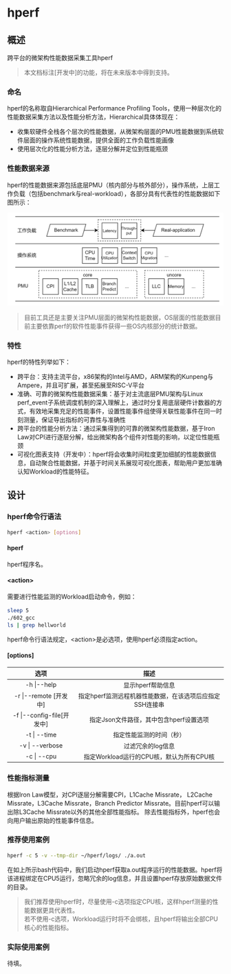 # hperf

## 概述

跨平台的微架构性能数据采集工具hperf

> 本文档标注\[开发中]的功能，将在未来版本中得到支持。

### 命名

hperf的名称取自Hierarchical Performance Profiling Tools，使用一种层次化的性能数据采集方法以及性能分析方法，Hierarchical具体体现在：

- 收集软硬件全栈各个层次的性能数据，从微架构层面的PMU性能数据到系统软件层面的操作系统性能数据，提供全面的工作负载性能画像
- 使用层次化的性能分析方法，逐层分解并定位到性能瓶颈

### 性能数据来源

hperf的性能数据来源包括底层PMU（核内部分与核外部分），操作系统，上层工作负载（包括benchmark与real-workload），各部分具有代表性的性能数据如下图所示：

![性能数据来源](docs/img/perf_data_source.png "性能数据来源")

> 目前工具还是主要关注PMU层面的微架构性能数据，OS层面的性能数据目前主要依靠perf的软件性能事件获得一些OS内核部分的统计数据。

### 特性

hperf的特性列举如下：

- 跨平台：支持主流平台，x86架构的Intel与AMD，ARM架构的Kunpeng与Ampere，并且可扩展，甚至拓展至RISC-V平台
- 准确、可靠的微架构性能数据采集：基于对主流底层PMU架构与Linux perf_event子系统调度机制的深入理解上，通过时分复用底层硬件计数器的方式，有效地采集充足的性能事件，设置性能事件组使得关联性能事件在同一时刻测量，保证导出指标的可靠性与准确性
- 跨平台的性能分析方法：通过采集得到的可靠的微架构性能数据，基于Iron Law对CPI进行逐层分解，给出微架构各个组件对性能的影响，以定位性能瓶颈
- 可视化图表支持（开发中）：hperf将会收集时间粒度更加细腻的性能数据信息，自动聚合性能数据，并基于时间关系展现可视化图表，帮助用户更加准确认知Workload的性能特征。

## 设计
### hperf命令行语法 
```bash
hperf <action> [options]
```
#### hperf
hperf程序名。

#### \<action\>
需要进行性能监测的Workload启动命令，例如：
```bash
sleep 5 
./602_gcc 
ls | grep hellworld
```
hperf命令行语法规定，\<action>是必选项，使用hperf必须指定action。

#### \[options]
|  选项     | 描述 |
| :-----------: | :-----------: |
| -h \|--help      |  显示hperf帮助信息      |
| -r \|--remote \[开发中]   | 指定hperf监测远程机器性能数据，在该选项后应指定SSH连接串 |
|-f \|--config-file\[开发中]|指定Json文件路径，其中包含hperf设置选项|
|-t \| --time|指定性能监测的时间（秒）|
|-v \| --verbose| 过滤冗余的log信息|
|-c \| --cpu|指定Workload运行的CPU核，默认为所有CPU核|

### 性能指标测量
根据Iron Law模型，对CPI逐层分解需要CPI，L1Cache Missrate， L2Cache Missrate，L3Cache Missrate，Branch Predictor Missrate。目前hperf可以输出除L3Cache Missrate以外的其他全部性能指标。
除去性能指标外，hperf也会向用户输出原始的性能事件信息。

### 推荐使用案例
```bash
hperf -c 5 -v --tmp-dir ~/hperf/logs/ ./a.out 
```

在如上所示bash代码中，我们启动hperf获取a.out程序运行的性能数据。hperf将该进程绑定在CPU5运行，忽略冗余的log信息，并且设置hperf存放原始数据文件的目录。
> 我们推荐使用hperf时，尽量使用-c选项指定CPU核，这样hperf测量的性能数据更具代表性。  
若不使用-c选项，Workload运行时将不会绑核，且hperf将输出全部CPU核心的性能指标。

### 实际使用案例
待填。